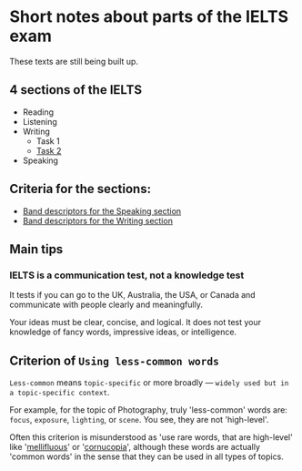 # Short notes about parts of the IELTS exam

These texts are still being built up.

## 4 sections of the IELTS

- Reading
- Listening
- Writing
  - Task 1
  - [Task 2](/writing-task-2/)
- Speaking

## Criteria for the sections:

- [Band descriptors for the Speaking section](https://takeielts.britishcouncil.org/sites/default/files/ielts_speaking_band_descriptors.pdf)
- [Band descriptors for the Writing section](http://takeielts.britishcouncil.org/sites/default/files/ielts_writing_band_descriptors.pdf)

## Main tips

### IELTS is a communication test, not a knowledge test
It tests if you can go to the UK, Australia, the USA, or Canada and communicate with people clearly and meaningfully.

Your ideas must be clear, concise, and logical. It does not test your knowledge of fancy words, impressive ideas, or intelligence.

## Criterion of `Using less-common words`

`Less-common` means `topic-specific` or more broadly — `widely used but in a topic-specific context`.

For example, for the topic of Photography, truly 'less-common' words are: `focus`, `exposure`, `lighting`, or `scene`. You see, they are not 'high-level'.

Often this criterion is misunderstood as 'use rare words, that are high-level' like '[mellifluous](https://en.wiktionary.org/wiki/mellifluous)' or '[cornucopia](https://en.wiktionary.org/wiki/cornucopia)', although these words are actually 'common words' in the sense that they can be used in all types of topics.
